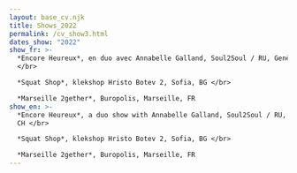 ```yaml
---
layout: base_cv.njk
title: Shows_2022
permalink: /cv_show3.html
dates_show: "2022"
show_fr: >-
  *Encore Heureux*, en duo avec Annabelle Galland, Soul2Soul / RU, Genève, CH
  </br>

  *Squat Shop*, klekshop Hristo Botev 2, Sofia, BG </br>

  *Marseille 2gether*, Buropolis, Marseille, FR
show_en: >-
  *Encore Heureux*, a duo show with Annabelle Galland, Soul2Soul / RU, Geneva,
  CH </br>

  *Squat Shop*, klekshop Hristo Botev 2, Sofia, BG </br>

  *Marseille 2gether*, Buropolis, Marseille, FR
---
```

